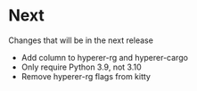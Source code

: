 Next
====
Changes that will be in the next release

* Add column to hyperer-rg and hyperer-cargo
* Only require Python 3.9, not 3.10
* Remove hyperer-rg flags from kitty
